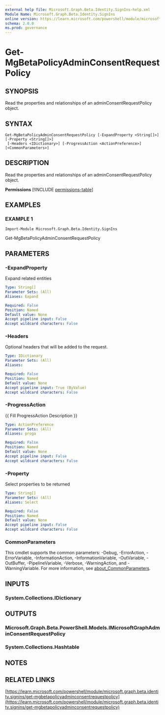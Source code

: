```yaml
---
external help file: Microsoft.Graph.Beta.Identity.SignIns-help.xml
Module Name: Microsoft.Graph.Beta.Identity.SignIns
online version: https://learn.microsoft.com/powershell/module/microsoft.graph.beta.identity.signins/get-mgbetapolicyadminconsentrequestpolicy
schema: 2.0.0
ms.prod: governance
---
```


# Get-MgBetaPolicyAdminConsentRequestPolicy

## SYNOPSIS
Read the properties and relationships of an adminConsentRequestPolicy object.

## SYNTAX

```
Get-MgBetaPolicyAdminConsentRequestPolicy [-ExpandProperty <String[]>] [-Property <String[]>]
 [-Headers <IDictionary>] [-ProgressAction <ActionPreference>] [<CommonParameters>]
```

## DESCRIPTION
Read the properties and relationships of an adminConsentRequestPolicy object.

**Permissions**
[!INCLUDE [permissions-table](~/../graphref/api-reference/beta/includes/permissions/adminconsentrequestpolicy-get-permissions.md)]

## EXAMPLES

### EXAMPLE 1
```
Import-Module Microsoft.Graph.Beta.Identity.SignIns
```

Get-MgBetaPolicyAdminConsentRequestPolicy

## PARAMETERS

### -ExpandProperty
Expand related entities

```yaml
Type: String[]
Parameter Sets: (All)
Aliases: Expand

Required: False
Position: Named
Default value: None
Accept pipeline input: False
Accept wildcard characters: False
```

### -Headers
Optional headers that will be added to the request.

```yaml
Type: IDictionary
Parameter Sets: (All)
Aliases:

Required: False
Position: Named
Default value: None
Accept pipeline input: True (ByValue)
Accept wildcard characters: False
```

### -ProgressAction
{{ Fill ProgressAction Description }}

```yaml
Type: ActionPreference
Parameter Sets: (All)
Aliases: proga

Required: False
Position: Named
Default value: None
Accept pipeline input: False
Accept wildcard characters: False
```

### -Property
Select properties to be returned

```yaml
Type: String[]
Parameter Sets: (All)
Aliases: Select

Required: False
Position: Named
Default value: None
Accept pipeline input: False
Accept wildcard characters: False
```

### CommonParameters
This cmdlet supports the common parameters: -Debug, -ErrorAction, -ErrorVariable, -InformationAction, -InformationVariable, -OutVariable, -OutBuffer, -PipelineVariable, -Verbose, -WarningAction, and -WarningVariable. For more information, see [about_CommonParameters](http://go.microsoft.com/fwlink/?LinkID=113216).

## INPUTS

### System.Collections.IDictionary
## OUTPUTS

### Microsoft.Graph.Beta.PowerShell.Models.IMicrosoftGraphAdminConsentRequestPolicy
### System.Collections.Hashtable
## NOTES

## RELATED LINKS

[https://learn.microsoft.com/powershell/module/microsoft.graph.beta.identity.signins/get-mgbetapolicyadminconsentrequestpolicy](https://learn.microsoft.com/powershell/module/microsoft.graph.beta.identity.signins/get-mgbetapolicyadminconsentrequestpolicy)





